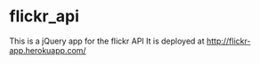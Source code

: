 flickr_api
==========

This is a jQuery app for the flickr API
It is deployed at http://flickr-app.herokuapp.com/

